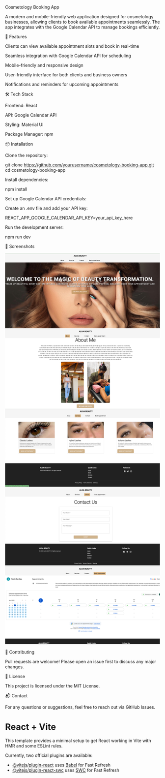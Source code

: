   
Cosmetology Booking App

A modern and mobile-friendly web application designed for cosmetology businesses, allowing clients to book available appointments seamlessly. The app integrates with the Google Calendar API to manage bookings efficiently.

🚀 Features

Clients can view available appointment slots and book in real-time

Seamless integration with Google Calendar API for scheduling

Mobile-friendly and responsive design

User-friendly interface for both clients and business owners

Notifications and reminders for upcoming appointments

🛠 Tech Stack

Frontend: React

API: Google Calendar API

Styling: Material UI

Package Manager: npm

📦 Installation

Clone the repository:

git clone https://github.com/yourusername/cosmetology-booking-app.git
cd cosmetology-booking-app

Install dependencies:

npm install

Set up Google Calendar API credentials:

Create an .env file and add your API key:

REACT_APP_GOOGLE_CALENDAR_API_KEY=your_api_key_here

Run the development server:

npm run dev

📸 Screenshots

![ori-project Demo](./screenshots/demo1.png)
![ori-project Demo](./screenshots/demo2.png)
![ori-project Demo](./screenshots/demo3.png)
![ori-project Demo](./screenshots/demo4.png)
![ori-project Demo](./screenshots/demo5.png)

🌟 Contributing

Pull requests are welcome! Please open an issue first to discuss any major changes.

📜 License

This project is licensed under the MIT License.

📬 Contact

For any questions or suggestions, feel free to reach out via GitHub Issues.

















# React + Vite

This template provides a minimal setup to get React working in Vite with HMR and some ESLint rules.

Currently, two official plugins are available:

- [@vitejs/plugin-react](https://github.com/vitejs/vite-plugin-react/blob/main/packages/plugin-react/README.md) uses [Babel](https://babeljs.io/) for Fast Refresh
- [@vitejs/plugin-react-swc](https://github.com/vitejs/vite-plugin-react-swc) uses [SWC](https://swc.rs/) for Fast Refresh
